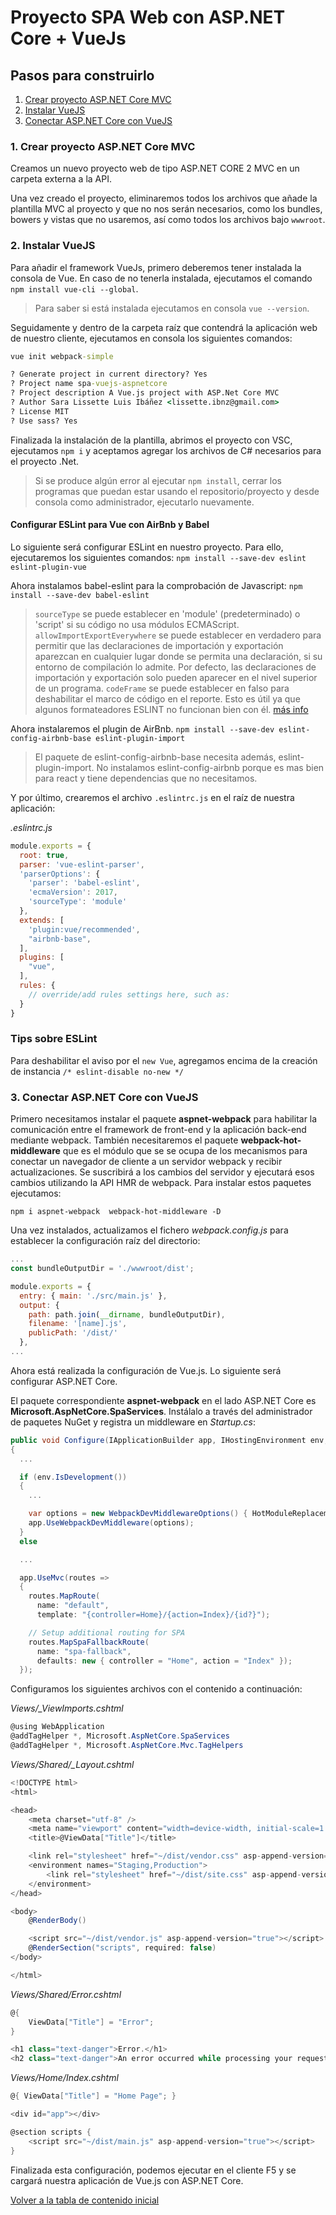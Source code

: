 # Proyecto SPA Web con ASP.NET Core + VueJs

## Pasos para construirlo

1. [Crear proyecto ASP.NET Core MVC](#1.-crear-proyecto-asp.net-core-mvc)
2. [Instalar VueJS](#2.-instalar-vueJS)
3. [Conectar ASP.NET Core con VueJS](#3.-conectar-asp.net-core-con-vuejs)

### 1. Crear proyecto ASP.NET Core MVC

Creamos un nuevo proyecto web de tipo ASP.NET CORE 2 MVC en un carpeta externa a la API.

Una vez creado el proyecto, eliminaremos todos los archivos que añade la plantilla MVC al proyecto y que no nos serán necesarios, como los bundles, bowers y vistas que no usaremos, así como todos los archivos bajo `wwwroot`.

### 2. Instalar VueJS

Para añadir el framework VueJs, primero deberemos tener instalada la consola de Vue. En caso de no tenerla instalada, ejecutamos el comando `npm install vue-cli --global`.

> Para saber si está instalada ejecutamos en consola `vue --version`.

Seguidamente y dentro de la carpeta raíz que contendrá la aplicación web de nuestro cliente, ejecutamos en consola los siguientes comandos:

```cmd
vue init webpack-simple

? Generate project in current directory? Yes
? Project name spa-vuejs-aspnetcore
? Project description A Vue.js project with ASP.Net Core MVC
? Author Sara Lissette Luis Ibáñez <lissette.ibnz@gmail.com>
? License MIT
? Use sass? Yes
```

Finalizada la instalación de la plantilla, abrimos el proyecto con VSC, ejecutamos `npm i` y aceptamos agregar los archivos de C# necesarios para el proyecto .Net.
> Si se produce algún error al ejecutar `npm install`, cerrar los programas que puedan estar usando el repositorio/proyecto y desde consola como administrador, ejecutarlo nuevamente.

#### Configurar ESLint para Vue con AirBnb y Babel

Lo siguiente será configurar ESLint en nuestro proyecto. Para ello, ejecutaremos los siguientes comandos:
`npm install --save-dev eslint eslint-plugin-vue`

Ahora instalamos babel-eslint para la comprobación de Javascript:
`npm install --save-dev babel-eslint`

> `sourceType` se puede establecer en 'module' (predeterminado) o 'script' si su código no usa módulos ECMAScript.
> `allowImportExportEverywhere` se puede establecer en verdadero para permitir que las declaraciones de importación y exportación aparezcan en cualquier lugar donde se permita una declaración, si su entorno de compilación lo admite. Por defecto, las declaraciones de importación y exportación solo pueden aparecer en el nivel superior de un programa.
> `codeFrame` se puede establecer en falso para deshabilitar el marco de código en el reporte. Esto es útil ya que algunos formateadores ESLINT no funcionan bien con él.
>[más info](https://github.com/babel/babel-eslint)

Ahora instalaremos el plugin de AirBnb.
`npm install --save-dev eslint-config-airbnb-base eslint-plugin-import`

> El paquete de eslint-config-airbnb-base necesita además, eslint-plugin-import. No instalamos eslint-config-airbnb porque es mas bien para react y tiene dependencias que no necesitamos.

Y por último, crearemos el archivo `.eslintrc.js` en el raíz de nuestra aplicación:

_.eslintrc.js_

```js
module.exports = {
  root: true,
  parser: 'vue-eslint-parser',
  'parserOptions': {
    'parser': 'babel-eslint',
    'ecmaVersion': 2017,
    'sourceType': 'module'
  },
  extends: [
    'plugin:vue/recommended',
    "airbnb-base",
  ],
  plugins: [
    "vue",
  ],
  rules: {
    // override/add rules settings here, such as:
  }
}

```

### Tips sobre ESLint

Para deshabilitar el aviso por el `new Vue`, agregamos encima de la creación de instancia `/* eslint-disable no-new */`

### 3. Conectar ASP.NET Core con VueJS

Primero necesitamos instalar el paquete **aspnet-webpack** para habilitar la comunicación entre el framework de front-end y la aplicación back-end mediante webpack. También necesitaremos el paquete **webpack-hot-middleware** que es el módulo que se se ocupa de los mecanismos para conectar un navegador de cliente a un servidor webpack y recibir actualizaciones. Se suscribirá a los cambios del servidor y ejecutará esos cambios utilizando la API HMR de webpack.
Para instalar estos paquetes ejecutamos:

`npm i aspnet-webpack  webpack-hot-middleware -D`

Una vez instalados, actualizamos el fichero _webpack.config.js_ para establecer la configuración raíz del directorio:

```js
...
const bundleOutputDir = './wwwroot/dist';

module.exports = {
  entry: { main: './src/main.js' },
  output: {
    path: path.join(__dirname, bundleOutputDir),
    filename: '[name].js',
    publicPath: '/dist/'
  },
...

```

Ahora está realizada la configuración de Vue.js. Lo siguiente será configurar ASP.NET Core.

El paquete correspondiente **aspnet-webpack** en el lado ASP.NET Core es **Microsoft.AspNetCore.SpaServices**. Instálalo a través del administrador de paquetes NuGet y registra un middleware en _Startup.cs_:

```cs
public void Configure(IApplicationBuilder app, IHostingEnvironment env, ILoggerFactory loggerFactory)
{
  ...

  if (env.IsDevelopment())
  {
    ...

    var options = new WebpackDevMiddlewareOptions() { HotModuleReplacement = true };
    app.UseWebpackDevMiddleware(options);
  }
  else

  ...

  app.UseMvc(routes =>
  {
    routes.MapRoute(
      name: "default",
      template: "{controller=Home}/{action=Index}/{id?}");

    // Setup additional routing for SPA
    routes.MapSpaFallbackRoute(
      name: "spa-fallback",
      defaults: new { controller = "Home", action = "Index" });
  });
```

Configuramos los siguientes archivos con el contenido a continuación:

_Views/\_ViewImports.cshtml_

```cs
@using WebApplication
@addTagHelper *, Microsoft.AspNetCore.SpaServices
@addTagHelper *, Microsoft.AspNetCore.Mvc.TagHelpers

```

_Views/Shared/\_Layout.cshtml_

```cs
<!DOCTYPE html>
<html>

<head>
    <meta charset="utf-8" />
    <meta name="viewport" content="width=device-width, initial-scale=1.0" />
    <title>@ViewData["Title"]</title>

    <link rel="stylesheet" href="~/dist/vendor.css" asp-append-version="true" />
    <environment names="Staging,Production">
        <link rel="stylesheet" href="~/dist/site.css" asp-append-version="true" />
    </environment>
</head>

<body>
    @RenderBody()

    <script src="~/dist/vendor.js" asp-append-version="true"></script>
    @RenderSection("scripts", required: false)
</body>

</html>

```

_Views/Shared/Error.cshtml_

```cs
@{
    ViewData["Title"] = "Error";
}

<h1 class="text-danger">Error.</h1>
<h2 class="text-danger">An error occurred while processing your request.</h2>

```

_Views/Home/Index.cshtml_

```cs
@{ ViewData["Title"] = "Home Page"; }

<div id="app"></div>

@section scripts {
    <script src="~/dist/main.js" asp-append-version="true"></script>
}

```

Finalizada esta configuración, podemos ejecutar en el cliente F5 y se cargará nuestra aplicación de Vue.js con ASP.NET Core.

[Volver a la tabla de contenido inicial](SPA-API-ASPNetCore-VueJs.md)